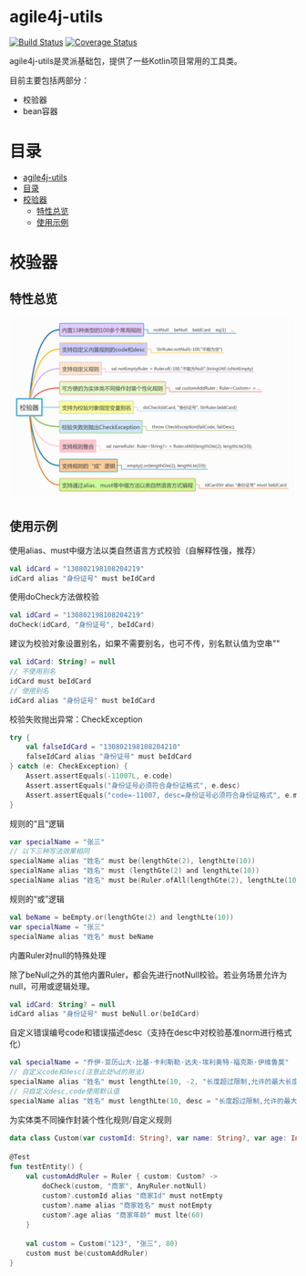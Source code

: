# agile4j-utils

[![Build Status](https://travis-ci.org/agile4j/agile4j-utils.svg)](https://travis-ci.org/agile4j/agile4j-utils)
[![Coverage Status](https://coveralls.io/repos/agile4j/agile4j-uitls/badge.svg?branch=master&service=github)](https://coveralls.io/github/agile4j/agile4j-uitls?branch=master)


agile4j-utils是灵派基础包，提供了一些Kotlin项目常用的工具类。

目前主要包括两部分：
 * 校验器
 * bean容器

# 目录
   * [agile4j-utils](#agile4j-utils)
   * [目录](#目录)
   * [校验器](#校验器)
      * [特性总览](#特性总览)
      * [使用示例](#使用示例)

# 校验器

## 特性总览

![校验器特性.png](https://raw.githubusercontent.com/agile4j/agile4j-utils/master/src/test/resources/CheckUtilFeature.png)    

## 使用示例

使用alias、must中缀方法以类自然语言方式校验（自解释性强，推荐）
```kotlin
val idCard = "130802198108204219"
idCard alias "身份证号" must beIdCard
```

使用doCheck方法做校验
```kotlin
val idCard = "130802198108204219"
doCheck(idCard, "身份证号", beIdCard)
```

建议为校验对象设置别名，如果不需要别名，也可不传，别名默认值为空串""
```kotlin
val idCard: String? = null
// 不使用别名
idCard must beIdCard
// 使用别名
idCard alias "身份证号" must beIdCard
```

校验失败抛出异常：CheckException
```kotlin
try {
    val falseIdCard = "130802198108204210"
    falseIdCard alias "身份证号" must beIdCard
} catch (e: CheckException) {
    Assert.assertEquals(-11007L, e.code)
    Assert.assertEquals("身份证号必须符合身份证格式", e.desc)
    Assert.assertEquals("code=-11007, desc=身份证号必须符合身份证格式", e.message)
}
```

规则的“且”逻辑
```kotlin
var specialName = "张三"
// 以下三种写法效果相同
specialName alias "姓名" must be(lengthGte(2), lengthLte(10))
specialName alias "姓名" must (lengthGte(2) and lengthLte(10))
specialName alias "姓名" must be(Ruler.ofAll(lengthGte(2), lengthLte(10)))
```

规则的“或”逻辑
```kotlin
val beName = beEmpty.or(lengthGte(2) and lengthLte(10))
var specialName = "张三"
specialName alias "姓名" must beName
```

内置Ruler对null的特殊处理

除了beNull之外的其他内置Ruler，都会先进行notNull校验。若业务场景允许为null，可用或逻辑处理。
```kotlin
val idCard: String? = null
idCard alias "身份证号" must beNull.or(beIdCard)
```

自定义错误编号code和错误描述desc（支持在desc中对校验基准norm进行格式化）
```kotlin
val specialName = "乔伊·亚历山大·比基·卡利斯勒·达夫·埃利奥特·福克斯·伊维鲁莫"
// 自定义code和desc(注意此处%d的用法)
specialName alias "姓名" must lengthLte(10, -2, "长度超过限制,允许的最大长度:%d")
// 只自定义desc,code使用默认值
specialName alias "姓名" must lengthLte(10, desc = "长度超过限制,允许的最大长度:%d")
```

为实体类不同操作封装个性化规则/自定义规则
```kotlin
data class Custom(var customId: String?, var name: String?, var age: Int?)

@Test
fun testEntity() {
    val customAddRuler = Ruler { custom: Custom? ->
        doCheck(custom, "商家", AnyRuler.notNull)
        custom?.customId alias "商家Id" must notEmpty
        custom?.name alias "商家姓名" must notEmpty
        custom?.age alias "商家年龄" must lte(60)
    }

    val custom = Custom("123", "张三", 80)
    custom must be(customAddRuler)
}
```





